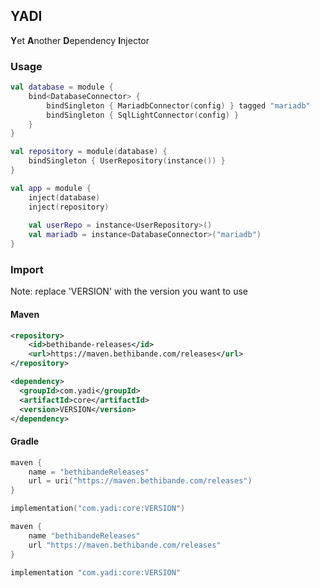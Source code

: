 ## YADI
**Y**et **A**nother **D**ependency **I**njector

### Usage
```kotlin
val database = module {
    bind<DatabaseConnector> {
        bindSingleton { MariadbConnector(config) } tagged "mariadb"
        bindSingleton { SqlLightConnector(config) }
    }
}

val repository = module(database) {
    bindSingleton { UserRepository(instance()) }
}

val app = module {
    inject(database)
    inject(repository)
    
    val userRepo = instance<UserRepository>()
    val mariadb = instance<DatabaseConnector>("mariadb")
}
```

### Import
Note: replace 'VERSION' with the version you want to use
#### Maven
```xml
<repository>
    <id>bethibande-releases</id>
    <url>https://maven.bethibande.com/releases</url>
</repository>

<dependency>
  <groupId>com.yadi</groupId>
  <artifactId>core</artifactId>
  <version>VERSION</version>
</dependency>
```

#### Gradle
```kotlin
maven {
    name = "bethibandeReleases"
    url = uri("https://maven.bethibande.com/releases")
}

implementation("com.yadi:core:VERSION")
```
```groovy
maven {
    name "bethibandeReleases"
    url "https://maven.bethibande.com/releases"
}

implementation "com.yadi:core:VERSION"
```